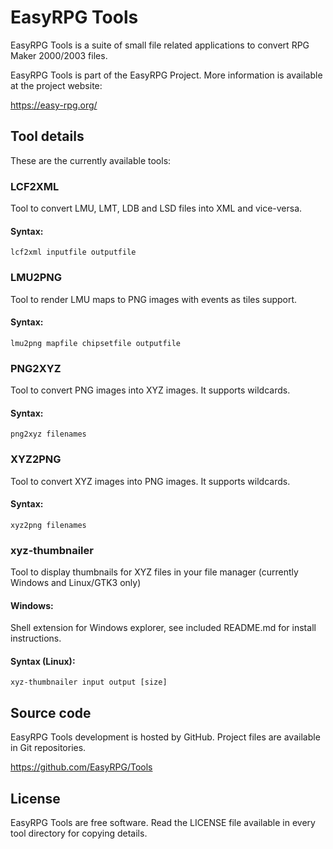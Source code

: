EasyRPG Tools
=============

EasyRPG Tools is a suite of small file related applications to convert
RPG Maker 2000/2003 files.

EasyRPG Tools is part of the EasyRPG Project. More information is
available at the project website:

  https://easy-rpg.org/


Tool details
------------

These are the currently available tools:

### LCF2XML

Tool to convert LMU, LMT, LDB and LSD files into XML and vice-versa.

#### Syntax: 

    lcf2xml inputfile outputfile

### LMU2PNG

Tool to render LMU maps to PNG images with events as tiles support.

#### Syntax:

    lmu2png mapfile chipsetfile outputfile

### PNG2XYZ

Tool to convert PNG images into XYZ images. It supports wildcards.

#### Syntax:

    png2xyz filenames

### XYZ2PNG

Tool to convert XYZ images into PNG images. It supports wildcards.

#### Syntax:

    xyz2png filenames

### xyz-thumbnailer

Tool to display thumbnails for XYZ files in your file manager (currently
Windows and Linux/GTK3 only)

#### Windows:

Shell extension for Windows explorer, see included README.md for install
instructions.

#### Syntax (Linux):

    xyz-thumbnailer input output [size]


Source code
-----------

EasyRPG Tools development is hosted by GitHub.
Project files are available in Git repositories.

  https://github.com/EasyRPG/Tools


License
-------

EasyRPG Tools are free software. Read the LICENSE file available in
every tool directory for copying details.
